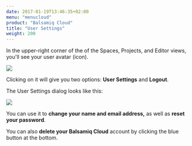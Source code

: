 ```yaml
---
date: 2017-01-19T13:46:35+02:00
menu: "menucloud"
product: "Balsamiq Cloud"
title: "User Settings"
weight: 200
---
```


In the upper-right corner of the of the Spaces, Projects, and Editor views, you'll see your user avatar (icon). 

![](//media.balsamiq.com/img/support/docs/cloud/user-avatar.png)

Clicking on it will give you two options: **User Settings** and **Logout**.

The User Settings dialog looks like this:

![](//media.balsamiq.com/img/support/docs/cloud/user-settings.png)

You can use it to **change your name and email address,** as well as **reset your password**.

You can also **delete your Balsamiq Cloud** account by clicking the blue button at the bottom.
